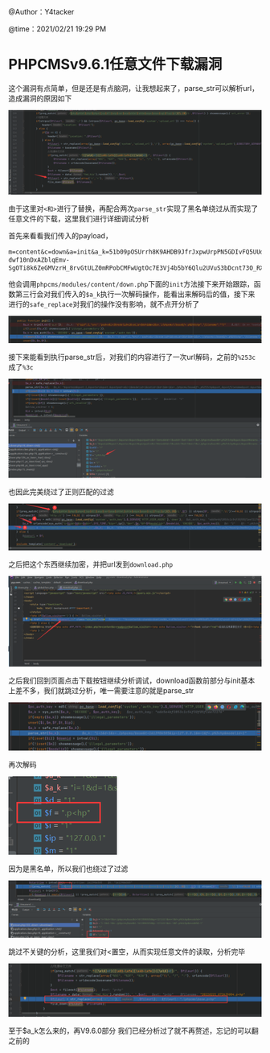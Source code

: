 @Author：Y4tacker

@time：2021/02/21 19:29 PM

# PHPCMSv9.6.1任意文件下载漏洞

这个漏洞有点简单，但是还是有点脑洞，让我想起来了，parse_str可以解析url，造成漏洞的原因如下

![](pic/1.png)

由于这里对`<和>`进行了替换，再配合两次`parse_str`实现了黑名单绕过从而实现了任意文件的下载，这里我们进行详细调试分析

首先来看看我们传入的payload，

```
m=content&c=down&a=init&a_k=51b09pOSUrrh8K9AHDB9JfrJxpwUrpPN5GDIvFQ5UUdri-dwf10nDxAZblqEmv-SgOTi8k6ZeGMVzrH_8rvGtULZ0mRPobCMFwUgtOc7E3Vj4b5bY6Qlu2UVuS3bDcnt73O_RXtzpO03qGSM_WRWfe3aZaTSMbEFaa8X5WF_&XDEBUG_SESSION_START=14500
```

他会调用`phpcms/modules/content/down.php`下面的`init`方法接下来开始跟踪，函数第三行会对我们传入的`$a_k`执行一次解码操作，能看出来解码后的值，接下来进行的`safe_replace`对我们的操作没有影响，就不点开分析了

![](pic/2.png)

接下来能看到执行parse_str后，对我们的内容进行了一次url解码，之前的`%253c`成了`%3c `

![](pic/3.png)

也因此完美绕过了正则匹配的过滤

![](pic/4.png)

之后把这个东西继续加密，并把url发到`download.php`

![](pic/5.png)

之后我们回到页面点击下载按钮继续分析调试，download函数前部分与init基本上差不多，我们就跳过分析，唯一需要注意的就是parse_str

![](pic/6.png)

再次解码

![](pic/7.png)

因为是黑名单，所以我们也绕过了过滤

![](pic/8.png)

跳过不关键的分析，这里我们对<置空，从而实现任意文件的读取，分析完毕

![](pic/9.png)

至于$a_k怎么来的，再V9.6.0部分 我们已经分析过了就不再赘述，忘记的可以翻之前的